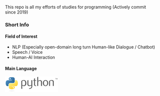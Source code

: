 This repo is all my efforts of studies for programming
(Actively commit since 2019)

### Short Info  
#### Field of Interest  
- NLP (Especially open-domain long turn Human-like Dialogue / Chatbot)  
- Speech / Voice
- Human-AI Interaction  
#### Main Language
![Python](./image/Python_logo_and_wordmark.png)
